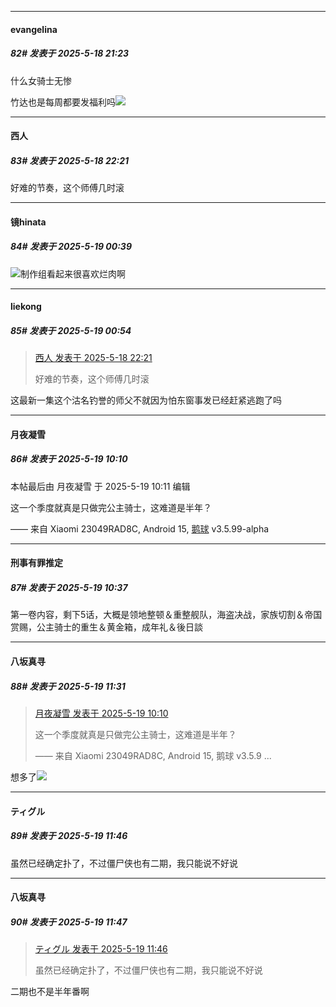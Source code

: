﻿
*****

####  evangelina  
##### 82#       发表于 2025-5-18 21:23

什么女骑士无惨

竹达也是每周都要发福利吗<img src="https://static.stage1st.com/image/smiley/face2017/037.png" referrerpolicy="no-referrer">


*****

####  西人  
##### 83#       发表于 2025-5-18 22:21

好难的节奏，这个师傅几时滚


*****

####  镜hinata  
##### 84#       发表于 2025-5-19 00:39

<img src="https://static.stage1st.com/image/smiley/face2017/067.png" referrerpolicy="no-referrer">制作组看起来很喜欢烂肉啊


*****

####  liekong  
##### 85#       发表于 2025-5-19 00:54

<blockquote><a href="httphttps://stage1st.com/2b/forum.php?mod=redirect&amp;goto=findpost&amp;pid=67827963&amp;ptid=2203912" target="_blank">西人 发表于 2025-5-18 22:21</a>

好难的节奏，这个师傅几时滚</blockquote>
这最新一集这个沽名钓誉的师父不就因为怕东窗事发已经赶紧逃跑了吗


*****

####  月夜凝雪  
##### 86#       发表于 2025-5-19 10:10

 本帖最后由 月夜凝雪 于 2025-5-19 10:11 编辑 

这一个季度就真是只做完公主骑士，这难道是半年？

—— 来自 Xiaomi 23049RAD8C, Android 15, [鹅球](https://www.pgyer.com/xfPejhuq) v3.5.99-alpha


*****

####  刑事有罪推定  
##### 87#       发表于 2025-5-19 10:37

第一卷内容，剩下5话，大概是领地整顿＆重整舰队，海盗决战，家族切割＆帝国赏赐，公主骑士的重生＆黄金箱，成年礼＆後日談 


*****

####  八坂真寻  
##### 88#       发表于 2025-5-19 11:31

<blockquote><a href="httphttps://stage1st.com/2b/forum.php?mod=redirect&amp;goto=findpost&amp;pid=67828876&amp;ptid=2203912" target="_blank">月夜凝雪 发表于 2025-5-19 10:10</a>

这一个季度就真是只做完公主骑士，这难道是半年？

—— 来自 Xiaomi 23049RAD8C, Android 15, 鹅球 v3.5.9 ...</blockquote>
想多了<img src="https://static.stage1st.com/image/smiley/face2017/049.png" referrerpolicy="no-referrer">


*****

####  ティグル  
##### 89#       发表于 2025-5-19 11:46

虽然已经确定扑了，不过僵尸侠也有二期，我只能说不好说

*****

####  八坂真寻  
##### 90#       发表于 2025-5-19 11:47

<blockquote><a href="httphttps://stage1st.com/2b/forum.php?mod=redirect&amp;goto=findpost&amp;pid=67829223&amp;ptid=2203912" target="_blank">ティグル 发表于 2025-5-19 11:46</a>

虽然已经确定扑了，不过僵尸侠也有二期，我只能说不好说</blockquote>
二期也不是半年番啊

